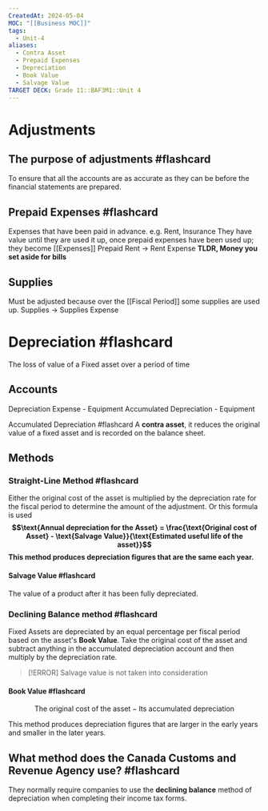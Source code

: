 ```yaml
---
CreatedAt: 2024-05-04
MOC: "[[Business MOC]]"
tags:
  - Unit-4
aliases:
  - Contra Asset
  - Prepaid Expenses
  - Depreciation
  - Book Value
  - Salvage Value
TARGET DECK: Grade 11::BAF3M1::Unit 4
---
```


# Adjustments

## The purpose of adjustments #flashcard 
To ensure that all the accounts are as accurate as they can be before the financial statements are prepared.
<!--ID: 1715172756251-->


## Prepaid Expenses #flashcard 
Expenses that have been paid in advance. e.g. Rent, Insurance
They have value until they are used it up, once prepaid expenses have been used up; they become [[Expenses]]
Prepaid Rent -> Rent Expense
**TLDR, Money you set aside for bills**
<!--ID: 1715172756257-->


## Supplies
Must be adjusted because over the [[Fiscal Period]] some supplies are used up.
Supplies -> Supplies Expense

# Depreciation #flashcard 
The loss of value of a Fixed asset over a period of time
<!--ID: 1715172756259-->


## Accounts
Depreciation Expense - Equipment 
Accumulated Depreciation - Equipment

Accumulated Depreciation #flashcard 
A **contra asset**, it reduces the original value of a fixed asset and is recorded on the balance sheet.
<!--ID: 1715172756261-->


## Methods
### Straight-Line Method #flashcard 
Either the original cost of the asset is multiplied by the depreciation rate for the fiscal period to determine the amount of the adjustment. Or this formula is used
**$$\text{Annual depreciation for the Asset} = \frac{\text{Original cost of Asset} - \text{Salvage Value}}{\text{Estimated useful life of the asset}}$$ This method produces depreciation figures that are the same each year.**
<!--ID: 1715096173045-->

#### Salvage Value #flashcard 
The value of a product after it has been fully depreciated.
<!--ID: 1715177176384-->


### Declining Balance method #flashcard 
Fixed Assets are depreciated by an equal percentage per fiscal period based on the asset's **Book Value**. 
Take the original cost of the asset and subtract anything in the accumulated depreciation account and then multiply by the depreciation rate.
<!--ID: 1715172756264-->


> [!ERROR] Salvage value is not taken into consideration

#### Book Value #flashcard 
$$ \text{The original cost of the asset} - \text{Its accumulated depreciation}$$
<!--ID: 1715096750921-->


This method produces depreciation figures that are larger in the early years and smaller in the later years.

## What method does the Canada Customs and Revenue Agency use? #flashcard 
They normally require companies to use the **declining balance** method of depreciation when completing their income tax forms.
<!--ID: 1715172756266-->
